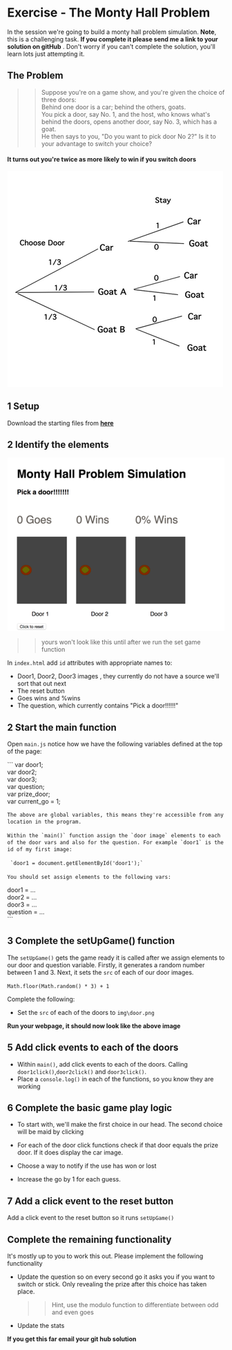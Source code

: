 # Exercise  - The Monty Hall Problem

In the session we're going to build a monty hall problem simulation. **Note**, this is a challenging task. **If you complete it please send me a link to your solution on gitHub** . Don't worry if you can't complete the solution, you'll learn lots just attempting it.

## The Problem

> > Suppose you're on a game show, and you're given the choice of three doors:  
> > Behind one door is a car; behind the others, goats.  
> > You pick a door, say No. 1, and the host, who knows what's behind the doors, opens another door, say No. 3, which has a goat.  
> > He then says to you, "Do you want to pick door No 2?" Is it to your advantage to switch your choice?

#### It turns out you're twice as more likely to win if you switch doors

![img/digram.png](img/diagram.png)

## 1 Setup

Download the starting files from [**here**](http://learn.solent.ac.uk/mod/resource/view.php?id=680143)

## 2  Identify the elements

![img/digram.png](img/layout.png)

> > yours won't look like this until after we run the set game function

In `index.html` add `id` attributes with appropriate names to:

* Door1, Door2, Door3 images , they currently do not have a source we'll sort that out next
* The reset button
* Goes wins and %wins
* The question, which currently contains "Pick a door!!!!!!"

## 2 Start the main function

Open `main.js` notice how we have the following variables defined at the top of the page:

\`\`\` var door1;   
    var door2;   
    var door3;  
    var question;  
    var prize\_door;  
    var current\_go = 1;

    The above are global variables, this means they're accessible from any location in the program. 

    Within the `main()` function assign the `door image` elements to each of the door vars and also for the question. For example `door1` is the id of my first image:

     `door1 = document.getElementById('door1');`

    You should set assign elements to the following vars:

door1 =  ...   
door2 =  ...  
door3 =  ...  
question = ...  
\`\`\`

## 3 Complete the setUpGame\(\) function

The `setUpGame()` gets the game ready it is called after we assign elements to our door and question variable. Firstly, it generates a random number between 1 and 3. Next, it sets the `src` of each of our door images.

`Math.floor(Math.random() * 3) + 1`

Complete the following:

* Set the `src` of each of the doors to `img\door.png`

**Run your webpage, it should now look like the above image**

## 5 Add click events to each of the doors

* Within `main()`, add click events to each of the doors. Calling `door1click()`,`door2click()` and `door3click()`.
* Place a `console.log()` in each of the functions, so you know they are working

## 6 Complete the basic game play logic

* To start with, we'll make the first choice in our head. The second choice will be maid by clicking

* For each of the door click functions check if that door equals the prize door. If it does display the car image.

* Choose a way to notify if the use has won or lost

* Increase the go by 1 for each guess.

## 7 Add a click event to the reset button

Add a click event to the reset button so it runs `setUpGame()`

## Complete the remaining functionality

It's mostly up to you to work this out. Please implement the following functionality

* Update the question so on every second go it asks you if you want to switch or stick. Only revealing the prize after this choice has taken place.

  > > Hint, use the modulo function to differentiate between odd and even goes

* Update the stats

**If you get this far email your git hub solution**

